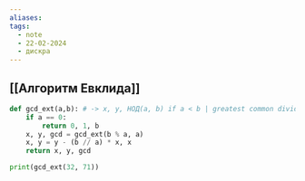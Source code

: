 ```yaml
---
aliases: 
tags:
  - note
  - 22-02-2024
  - дискра
---
```


## [[Алгоритм Евклида]]

```python
def gcd_ext(a,b): # -> x, y, НОД(a, b) if a < b | greatest common divider
	if a == 0:
		return 0, 1, b
	x, y, gcd = gcd_ext(b % a, a)
	x, y = y - (b // a) * x, x
	return x, y, gcd

print(gcd_ext(32, 71))
```
